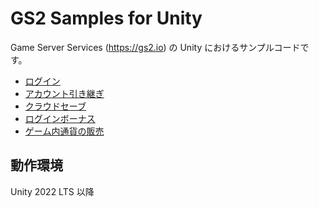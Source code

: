# GS2 Samples for Unity

Game Server Services (https://gs2.io) の Unity におけるサンプルコードです。

- [ログイン](Assets/Scenes/Login)
- [アカウント引き継ぎ](Assets/Scenes/TakeOver)
- [クラウドセーブ](Assets/Scenes/CloudSave)
- [ログインボーナス](Assets/Scenes/LoginReward)
- [ゲーム内通貨の販売](Assets/Scenes/InGameCurrencyStore)

## 動作環境

Unity 2022 LTS 以降

